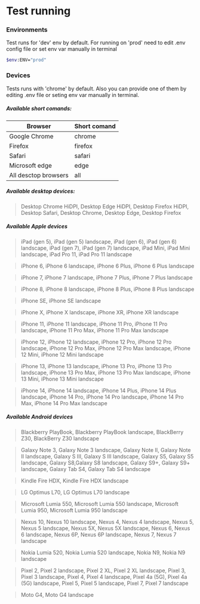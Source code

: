 # Test running
### Environments
Test runs for 'dev' env by default. For running on 'prod' need to edit .env config file or set env var manually in terminal
```sh
$env:ENV="prod"
```
### Devices
Tests runs with 'chrome' by default. Also you can provide one of them by editing .env file or seting env var manually in terminal.
##### Available short comands:
| Browser | Short comand |
| ----- | ------ |
| Google Chrome | chrome |
| Firefox | firefox |
| Safari | safari |
| Microsoft edge | edge |
| All desctop browsers | all |
##### Available desktop devices:
> Desktop Chrome HiDPI, Desktop Edge HiDPI, Desktop Firefox HiDPI, Desktop Safari, Desktop Chrome, Desktop Edge, Desktop Firefox

##### Available Apple devices
> iPad (gen 5), iPad (gen 5) landscape, iPad (gen 6), iPad (gen 6) landscape, iPad (gen 7), iPad (gen 7) landscape, iPad Mini, iPad Mini landscape, iPad Pro 11, iPad Pro 11 landscape

> iPhone 6, iPhone 6 landscape, iPhone 6 Plus, iPhone 6 Plus landscape

> iPhone 7, iPhone 7 landscape, iPhone 7 Plus, iPhone 7 Plus landscape

> iPhone 8, iPhone 8 landscape, iPhone 8 Plus, iPhone 8 Plus landscape

> iPhone SE, iPhone SE landscape

> iPhone X, iPhone X landscape, iPhone XR, iPhone XR landscape

> iPhone 11, iPhone 11 landscape, iPhone 11 Pro, iPhone 11 Pro landscape, iPhone 11 Pro Max, iPhone 11 Pro Max landscape

> iPhone 12, iPhone 12 landscape, iPhone 12 Pro, iPhone 12 Pro landscape, iPhone 12 Pro Max, iPhone 12 Pro Max landscape, iPhone 12 Mini, iPhone 12 Mini landscape

> iPhone 13, iPhone 13 landscape, iPhone 13 Pro, iPhone 13 Pro landscape, iPhone 13 Pro Max, iPhone 13 Pro Max landscape, iPhone 13 Mini, iPhone 13 Mini landscape

> iPhone 14, iPhone 14 landscape, iPhone 14 Plus, iPhone 14 Plus landscape, iPhone 14 Pro, iPhone 14 Pro landscape, iPhone 14 Pro Max, iPhone 14 Pro Max landscape

##### Available Android devices
> Blackberry PlayBook, Blackberry PlayBook landscape, BlackBerry Z30, BlackBerry Z30 landscape

> Galaxy Note 3, Galaxy Note 3 landscape, Galaxy Note II, Galaxy Note II landscape, Galaxy S III, Galaxy S III landscape, Galaxy S5, Galaxy S5 landscape, Galaxy S8,Galaxy S8 landscape, Galaxy S9+, Galaxy S9+ landscape, Galaxy Tab S4, Galaxy Tab S4 landscape

> Kindle Fire HDX, Kindle Fire HDX landscape

> LG Optimus L70, LG Optimus L70 landscape

> Microsoft Lumia 550, Microsoft Lumia 550 landscape, Microsoft Lumia 950, Microsoft Lumia 950 landscape

> Nexus 10, Nexus 10 landscape, Nexus 4, Nexus 4 landscape, Nexus 5, Nexus 5 landscape, Nexus 5X, Nexus 5X landscape, Nexus 6, Nexus 6 landscape, Nexus 6P, Nexus 6P landscape, Nexus 7, Nexus 7 landscape

> Nokia Lumia 520, Nokia Lumia 520 landscape, Nokia N9, Nokia N9 landscape

> Pixel 2, Pixel 2 landscape, Pixel 2 XL, Pixel 2 XL landscape, Pixel 3, Pixel 3 landscape, Pixel 4, Pixel 4 landscape, Pixel 4a (5G), Pixel 4a (5G) landscape, Pixel 5, Pixel 5 landscape, Pixel 7, Pixel 7 landscape

> Moto G4, Moto G4 landscape